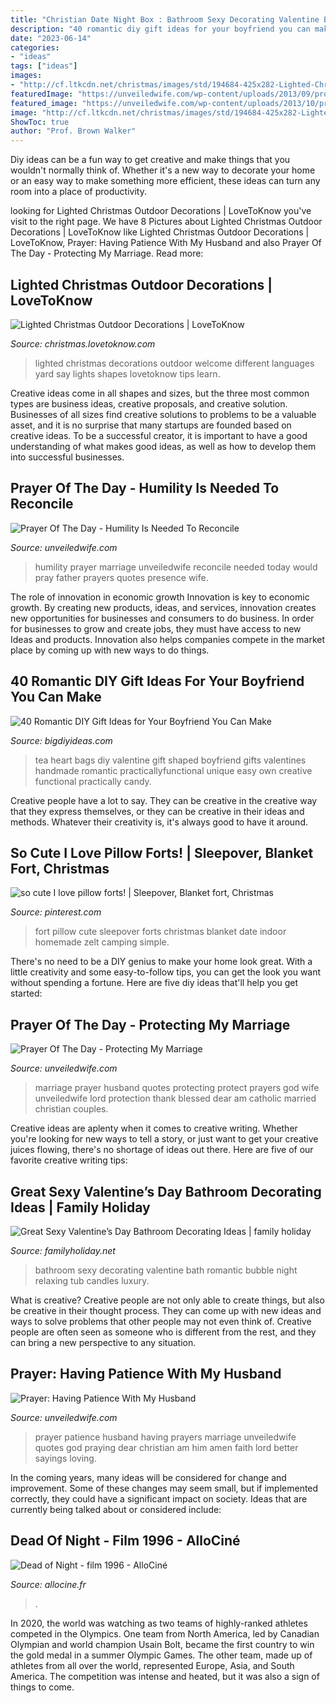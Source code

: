 ```yaml
---
title: "Christian Date Night Box : Bathroom Sexy Decorating Valentine Bath Romantic Bubble Night Relaxing Tub Candles Luxury"
description: "40 romantic diy gift ideas for your boyfriend you can make"
date: "2023-06-14"
categories:
- "ideas"
tags: ["ideas"]
images:
- "http://cf.ltkcdn.net/christmas/images/std/194684-425x282-Lighted-Christmas-Characters.jpg"
featuredImage: "https://unveiledwife.com/wp-content/uploads/2013/09/protecting-marriage.jpg"
featured_image: "https://unveiledwife.com/wp-content/uploads/2013/10/prayer-patience.jpg"
image: "http://cf.ltkcdn.net/christmas/images/std/194684-425x282-Lighted-Christmas-Characters.jpg"
ShowToc: true
author: "Prof. Brown Walker"
---
```



Diy ideas can be a fun way to get creative and make things that you wouldn't normally think of. Whether it's a new way to decorate your home or an easy way to make something more efficient, these ideas can turn any room into a place of productivity.

	

		
looking for Lighted Christmas Outdoor Decorations | LoveToKnow you've visit to the right page. We have 8 Pictures about Lighted Christmas Outdoor Decorations | LoveToKnow like Lighted Christmas Outdoor Decorations | LoveToKnow, Prayer: Having Patience With My Husband and also Prayer Of The Day - Protecting My Marriage. Read more:
		
    
## Lighted Christmas Outdoor Decorations | LoveToKnow

<img loading=lazy src="http://cf.ltkcdn.net/christmas/images/std/194684-425x282-Lighted-Christmas-Characters.jpg" onerror="this.onerror=null;this.src='https://tse2.mm.bing.net/th?id=OIP.cOTW44z6HW0KeS2T9AsFIAHaE6&amp;pid=15.1';" alt="Lighted Christmas Outdoor Decorations | LoveToKnow">

_Source: christmas.lovetoknow.com_

>lighted christmas decorations outdoor welcome different languages yard say lights shapes lovetoknow tips learn. 

	

Creative ideas come in all shapes and sizes, but the three most common types are business ideas, creative proposals, and creative solution. Businesses of all sizes find creative solutions to problems to be a valuable asset, and it is no surprise that many startups are founded based on creative ideas. To be a successful creator, it is important to have a good understanding of what makes good ideas, as well as how to develop them into successful businesses.

    
## Prayer Of The Day - Humility Is Needed To Reconcile

<img loading=lazy src="https://unveiledwife.com/wp-content/uploads/2013/09/reconcile.jpg" onerror="this.onerror=null;this.src='https://tse1.mm.bing.net/th?id=OIP.5qnf1op-kNX1w7FrzQvwyAAAAA&amp;pid=15.1';" alt="Prayer Of The Day - Humility Is Needed To Reconcile">

_Source: unveiledwife.com_

>humility prayer marriage unveiledwife reconcile needed today would pray father prayers quotes presence wife. 

	

The role of innovation in economic growth
Innovation is key to economic growth. By creating new products, ideas, and services, innovation creates new opportunities for businesses and consumers to do business. In order for businesses to grow and create jobs, they must have access to new Ideas and products. Innovation also helps companies compete in the market place by coming up with new ways to do things.

    
## 40 Romantic DIY Gift Ideas For Your Boyfriend You Can Make

<img loading=lazy src="http://www.bigdiyideas.com/wp-content/uploads/2015/06/DIY-Heart-Shaped-Tea-Bags-for-Valentines-Day-14.jpg" onerror="this.onerror=null;this.src='https://tse3.mm.bing.net/th?id=OIP.UsVBfIwa4aTtia8EepPzhwHaLH&amp;pid=15.1';" alt="40 Romantic DIY Gift Ideas for Your Boyfriend You Can Make">

_Source: bigdiyideas.com_

>tea heart bags diy valentine gift shaped boyfriend gifts valentines handmade romantic practicallyfunctional unique easy own creative functional practically candy. 

	

Creative people have a lot to say. They can be creative in the creative way that they express themselves, or they can be creative in their ideas and methods. Whatever their creativity is, it's always good to have it around.

    
## So Cute I Love Pillow Forts! | Sleepover, Blanket Fort, Christmas

<img loading=lazy src="https://i.pinimg.com/originals/47/3b/8b/473b8bfd8407cbd26dd30a9493905858.jpg" onerror="this.onerror=null;this.src='https://tse3.mm.bing.net/th?id=OIP.tQ-qICLXu2cbOpADgECmyQHaMY&amp;pid=15.1';" alt="so cute I love pillow forts! | Sleepover, Blanket fort, Christmas">

_Source: pinterest.com_

>fort pillow cute sleepover forts christmas blanket date indoor homemade zelt camping simple. 

	

There's no need to be a DIY genius to make your home look great. With a little creativity and some easy-to-follow tips, you can get the look you want without spending a fortune. Here are five diy ideas that'll help you get started:  

    
## Prayer Of The Day - Protecting My Marriage

<img loading=lazy src="https://unveiledwife.com/wp-content/uploads/2013/09/protecting-marriage.jpg" onerror="this.onerror=null;this.src='https://tse2.mm.bing.net/th?id=OIP.xdmxouwTbKRrLKRdpFRkHQHaOR&amp;pid=15.1';" alt="Prayer Of The Day - Protecting My Marriage">

_Source: unveiledwife.com_

>marriage prayer husband quotes protecting protect prayers god wife unveiledwife lord protection thank blessed dear am catholic married christian couples. 

	

Creative ideas are aplenty when it comes to creative writing. Whether you're looking for new ways to tell a story, or just want to get your creative juices flowing, there's no shortage of ideas out there. Here are five of our favorite creative writing tips: 

    
## Great Sexy Valentine’s Day Bathroom Decorating Ideas | Family Holiday

<img loading=lazy src="http://www.familyholiday.net/wp-content/uploads/2013/01/Great-Sexy-Valentines-Day-Bathroom-Decorating-Ideas-_23.jpg" onerror="this.onerror=null;this.src='https://tse2.mm.bing.net/th?id=OIP.ylToYKX7S5XeOEJdKgFnaQHaE8&amp;pid=15.1';" alt="Great Sexy Valentine’s Day Bathroom Decorating Ideas | family holiday">

_Source: familyholiday.net_

>bathroom sexy decorating valentine bath romantic bubble night relaxing tub candles luxury. 

	

What is creative?
Creative people are not only able to create things, but also be creative in their thought process. They can come up with new ideas and ways to solve problems that other people may not even think of. Creative people are often seen as someone who is different from the rest, and they can bring a new perspective to any situation.

    
## Prayer: Having Patience With My Husband

<img loading=lazy src="https://unveiledwife.com/wp-content/uploads/2013/10/prayer-patience.jpg" onerror="this.onerror=null;this.src='https://tse3.mm.bing.net/th?id=OIP.thdyzfejuQBWO_ehPe8AdAHaPl&amp;pid=15.1';" alt="Prayer: Having Patience With My Husband">

_Source: unveiledwife.com_

>prayer patience husband having prayers marriage unveiledwife quotes god praying dear christian am him amen faith lord better sayings loving. 

	

In the coming years, many ideas will be considered for change and improvement. Some of these changes may seem small, but if implemented correctly, they could have a significant impact on society. Ideas that are currently being talked about or considered include: 

    
## Dead Of Night - Film 1996 - AlloCiné

<img loading=lazy src="https://fr.web.img6.acsta.net/pictures/210/234/21023490_20130730172605933.jpg" onerror="this.onerror=null;this.src='https://tse3.mm.bing.net/th?id=OIP.TlYUfQYAa8Y_Mh1cjgNPfQHaLD&amp;pid=15.1';" alt="Dead of Night - film 1996 - AlloCiné">

_Source: allocine.fr_

>. 

	

In 2020, the world was watching as two teams of highly-ranked athletes competed in the Olympics. One team from North America, led by Canadian Olympian and world champion Usain Bolt, became the first country to win the gold medal in a summer Olympic Games. The other team, made up of athletes from all over the world, represented Europe, Asia, and South America. The competition was intense and heated, but it was also a sign of things to come.

